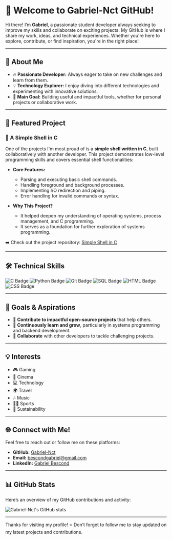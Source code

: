 # 👋 Welcome to Gabriel-Nct GitHub!

Hi there! I’m **Gabriel**, a passionate student developer always seeking to improve my skills and collaborate on exciting projects. My GitHub is where I share my work, ideas, and technical experiences. Whether you're here to explore, contribute, or find inspiration, you're in the right place!

---

## 🌟 About Me

- 🔥 **Passionate Developer:** Always eager to take on new challenges and learn from them.
- 💡 **Technology Explorer:** I enjoy diving into different technologies and experimenting with innovative solutions.
- 🎯 **Main Goal:** Building useful and impactful tools, whether for personal projects or collaborative work.

---

## 📂 Featured Project

### 🐚 A Simple Shell in C
One of the projects I'm most proud of is a **simple shell written in C**, built collaboratively with another developer. This project demonstrates low-level programming skills and covers essential shell functionalities:

- **Core Features:**
  - Parsing and executing basic shell commands.
  - Handling foreground and background processes.
  - Implementing I/O redirection and piping.
  - Error handling for invalid commands or syntax.

- **Why This Project?**
  - It helped deepen my understanding of operating systems, process management, and C programming.
  - It serves as a foundation for further exploration of systems programming.

➡️ Check out the project repository: [Simple Shell in C](https://github.com/KillianXR/holbertonschool-simple_shell)

---

## 🛠️ Technical Skills

![C Badge](https://img.shields.io/badge/C-00599C?style=flat-square&logo=c&logoColor=white) ![Python Badge](https://img.shields.io/badge/Python-3776AB?style=flat-square&logo=python&logoColor=white) ![Git Badge](https://img.shields.io/badge/Git-F05032?style=flat-square&logo=git&logoColor=white) ![SQL Badge](https://img.shields.io/badge/SQL-4479A1?style=flat-square&logo=postgresql&logoColor=white) ![HTML Badge](https://img.shields.io/badge/HTML-E34F26?style=flat-square&logo=html5&logoColor=white) ![CSS Badge](https://img.shields.io/badge/CSS-1572B6?style=flat-square&logo=css3&logoColor=white)

---

## 🚀 Goals & Aspirations

- 🎯 **Contribute to impactful open-source projects** that help others.
- 🌱 **Continuously learn and grow**, particularly in systems programming and backend development.
- 🤝 **Collaborate** with other developers to tackle challenging projects.

--- 
## 💡 Interests

- 🎮 Gaming
- 🎥 Cinema
- 💻 Technology
- 🌍 Travel
- 🎶 Music
- 🚴‍♂️ Sports
- 🌱 Sustainability

--- 
## 🌐 Connect with Me!

Feel free to reach out or follow me on these platforms:

- **GitHub:** [Gabriel-Nct](https://github.com/Gabriel-Nct)
- **Email:** bescondgabriel@gmail.com
- **LinkedIn:** [Gabriel Bescond](https://www.linkedin.com/in/gabriel-bescond-149232348)

---

## 📊 GitHub Stats

Here’s an overview of my GitHub contributions and activity:

![Gabriel-Nct's GitHub stats](https://github-readme-stats.vercel.app/api?username=Gabriel-Nct&show_icons=true&theme=radical)

---

Thanks for visiting my profile! ⭐ Don’t forget to follow me to stay updated on my latest projects and contributions.


<!--
**Gabriel-Nct/Gabriel-Nct** is a ✨ _special_ ✨ repository because its `README.md` (this file) appears on your GitHub profile.

Here are some ideas to get you started:

- 🔭 I’m currently working on ...
- 🌱 I’m currently learning ...
- 👯 I’m looking to collaborate on ...
- 🤔 I’m looking for help with ...
- 💬 Ask me about ...
- 📫 How to reach me: ...
- 😄 Pronouns: ...
- ⚡ Fun fact: ...
-->
